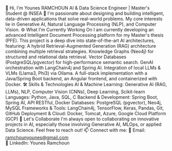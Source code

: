 👋 Hi, I'm Younes RAMCHOUN
AI & Data Science Engineer | Master's Student @ INSEA
🧠 I'm passionate about designing and building intelligent, data-driven applications that solve real-world problems. My core interests lie in Generative AI, Natural Language Processing (NLP), and Computer Vision.
⚙️ What I'm Currently Working On
I am currently developing an advanced Intelligent Document Processing platform for my Master's thesis (PFE). This project is a deep dive into state-of-the-art AI architectures, featuring:
A hybrid Retrieval-Augmented Generation (RAG) architecture combining multiple retrieval strategies.
Knowledge Graphs (Neo4j) for structured and relational data retrieval.
Vector Databases (PostgreSQL/pgvector) for high-performance semantic search.
GenAI orchestration with LangChain4j and Spring AI.
Integration of local LLMs & VLMs (Llama3, Phi3) via Ollama.
A full-stack implementation with a Java/Spring Boot backend, an Angular frontend, and containerized with Docker.
🛠️ Skills & Technologies
AI & Machine Learning: Generative AI (RAG, LLMs), NLP, Computer Vision (CNNs), Deep Learning, Scikit-learn
Languages: Python, Java, SQL, C
Backend & Development: Spring Boot, Spring AI, API RESTful, Docker
Databases: PostgreSQL (pgvector), Neo4j, MySQL
Frameworks & Tools: LangChain4j, TensorFlow, Keras, Pandas, Git, GitHub
Deployment & Cloud: Docker, Tomcat, Azure, Google Cloud Platform (GCP)
🤝 Let's Collaborate
I'm always open to collaborating on innovative projects in AI, especially those involving Generative AI, MLOps, or applied Data Science. Feel free to reach out!
📫 Connect with me:
📧 Email: ramchounyounes@gmail.com
<br>
🔗 LinkedIn: Younes Ramchoun
<!---
Younes-Ramchoun/Younes-Ramchoun is a ✨ special ✨ repository because its `README.md` (this file) appears on your GitHub profile.
You can click the Preview link to take a look at your changes.
--->
